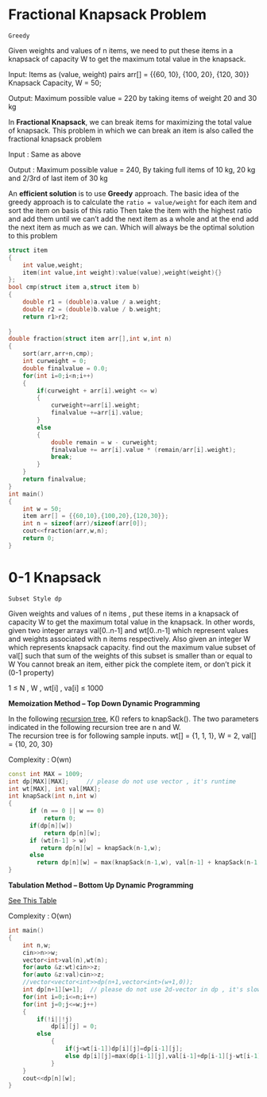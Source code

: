 # Fractional Knapsack Problem

`Greedy`

Given weights and values of n items, we need to put these items in a knapsack
of capacity W to get the maximum total value in the knapsack.

Input:
Items as (value, weight) pairs
arr[] = {{60, 10}, {100, 20}, {120, 30}}
Knapsack Capacity, W = 50;

Output:
Maximum possible value = 220
by taking items of weight 20 and 30 kg
  
In **Fractional Knapsack**, we can break items for maximizing the total value of knapsack.
This problem in which we can break an item is also called the fractional knapsack problem

Input : 
Same as above
   
Output :
Maximum possible value = 240,
By taking full items of 10 kg, 20 kg and 
2/3rd of last item of 30 kg
   
An **efficient solution** is to use **Greedy** approach. The basic idea of the greedy approach is 
to calculate the `ratio = value/weight` for each item and sort the item on basis of this ratio
Then take the item with the highest ratio and add them until we can’t add the next item as
a whole and at the end add the next item as much as we can. Which will always be the optimal
solution to this problem

```cpp
struct item
{
    int value,weight;
    item(int value,int weight):value(value),weight(weight){}
};
bool cmp(struct item a,struct item b)
{
    double r1 = (double)a.value / a.weight;
    double r2 = (double)b.value / b.weight;
    return r1>r2;
    
}
double fraction(struct item arr[],int w,int n)
{
    sort(arr,arr+n,cmp);
    int curweight = 0;
    double finalvalue = 0.0;
    for(int i=0;i<n;i++)
    {
        if(curweight + arr[i].weight <= w)
        {
            curweight+=arr[i].weight;
            finalvalue +=arr[i].value;
        }
        else
        {
            double remain = w - curweight;
            finalvalue += arr[i].value * (remain/arr[i].weight);
            break;
        }
    }
    return finalvalue;
}
int main()
{
    int w = 50;
    item arr[] = {{60,10},{100,20},{120,30}};
    int n = sizeof(arr)/sizeof(arr[0]);
    cout<<fraction(arr,w,n);
    return 0;
}
```

# 0-1 Knapsack

`Subset Style dp`

Given weights and values of n items , put these items in a knapsack of capacity W to get the maximum total 
value in the knapsack. In other words, given two integer arrays val[0..n-1] and wt[0..n-1] which represent
values and weights associated with n items respectively. Also given an integer W which represents knapsack
capacity. find out the maximum value subset of val[] such that sum of the weights of this subset is smaller
than or equal to W You cannot break an item, either pick the complete item, or don’t pick it (0-1 property)

1 ≤ N , W , wt[i] , va[i] ≤ 1000
  
**Memoization Method – Top Down Dynamic Programming**

In the following [recursion tree](https://github.com/Khaled-Mahmmoud/MyCompetitiveProgramming/blob/master/img/Dynamic%20Programming/recursion%20tree%200-1%20knapsack.png), K() refers to knapSack().
The two parameters indicated in the following recursion tree are n and W.  
The recursion tree is for following sample inputs.
wt[] = {1, 1, 1}, W = 2, val[] = {10, 20, 30}

Complexity : O(wn)

```cpp
const int MAX = 1009;
int dp[MAX][MAX];     // please do not use vector , it's runtime 
int wt[MAX], int val[MAX];
int knapSack(int n,int w)
{
      if (n == 0 || w == 0)
          return 0;
      if(dp[n][w])
          return dp[n][w];
      if (wt[n-1] > w)
         return dp[n][w] = knapSack(n-1,w);
      else
        return dp[n][w] = max(knapSack(n-1,w), val[n-1] + knapSack(n-1,w-wt[n-1]));
}
```

**Tabulation Method – Bottom Up Dynamic Programming**

[See This Table](https://github.com/Khaled-Mahmmoud/MyCompetitiveProgramming/blob/master/img/Dynamic%20Programming/table%200-1%20knapsack.png)

Complexity : O(wn)

```cpp
int main()
{
    int n,w;
    cin>>n>>w;
    vector<int>val(n),wt(n);
    for(auto &z:wt)cin>>z;
    for(auto &z:val)cin>>z;
    //vector<vector<int>>dp(n+1,vector<int>(w+1,0));
    int dp[n+1][w+1];  // please do not use 2d-vector in dp , it's slower
    for(int i=0;i<=n;i++)
    for(int j=0;j<=w;j++)
    {
        if(!i||!j)
            dp[i][j] = 0;
        else
            {
                if(j<wt[i-1])dp[i][j]=dp[i-1][j];
                else dp[i][j]=max(dp[i-1][j],val[i-1]+dp[i-1][j-wt[i-1]]);
            }
    }
    cout<<dp[n][w];
}
```
